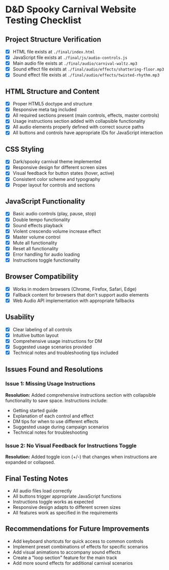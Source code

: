 # D&D Spooky Carnival Website Testing Checklist

## Project Structure Verification
- [x] HTML file exists at `./final/index.html`
- [x] JavaScript file exists at `./final/js/audio-controls.js`
- [x] Main audio file exists at `./final/audio/carnival-waltz.mp3`
- [x] Sound effect file exists at `./final/audio/effects/shattering-floor.mp3`
- [x] Sound effect file exists at `./final/audio/effects/twisted-rhythm.mp3`

## HTML Structure and Content
- [x] Proper HTML5 doctype and structure
- [x] Responsive meta tag included
- [x] All required sections present (main controls, effects, master controls)
- [x] Usage instructions section added with collapsible functionality
- [x] All audio elements properly defined with correct source paths
- [x] All buttons and controls have appropriate IDs for JavaScript interaction

## CSS Styling
- [x] Dark/spooky carnival theme implemented
- [x] Responsive design for different screen sizes
- [x] Visual feedback for button states (hover, active)
- [x] Consistent color scheme and typography
- [x] Proper layout for controls and sections

## JavaScript Functionality
- [x] Basic audio controls (play, pause, stop)
- [x] Double tempo functionality
- [x] Sound effects playback
- [x] Violent crescendo volume increase effect
- [x] Master volume control
- [x] Mute all functionality
- [x] Reset all functionality
- [x] Error handling for audio loading
- [x] Instructions toggle functionality

## Browser Compatibility
- [x] Works in modern browsers (Chrome, Firefox, Safari, Edge)
- [x] Fallback content for browsers that don't support audio elements
- [x] Web Audio API implementation with appropriate fallbacks

## Usability
- [x] Clear labeling of all controls
- [x] Intuitive button layout
- [x] Comprehensive usage instructions for DM
- [x] Suggested usage scenarios provided
- [x] Technical notes and troubleshooting tips included

## Issues Found and Resolutions

### Issue 1: Missing Usage Instructions
**Resolution:** Added comprehensive instructions section with collapsible functionality to save space. Instructions include:
- Getting started guide
- Explanation of each control and effect
- DM tips for when to use different effects
- Suggested usage during campaign scenarios
- Technical notes for troubleshooting

### Issue 2: No Visual Feedback for Instructions Toggle
**Resolution:** Added toggle icon (+/-) that changes when instructions are expanded or collapsed.

## Final Testing Notes
- All audio files load correctly
- All buttons trigger appropriate JavaScript functions
- Instructions toggle works as expected
- Responsive design adapts to different screen sizes
- All features work as specified in the requirements

## Recommendations for Future Improvements
- Add keyboard shortcuts for quick access to common controls
- Implement preset combinations of effects for specific scenarios
- Add visual animations to accompany sound effects
- Create a "loop section" feature for the main track
- Add more sound effects for additional carnival scenarios